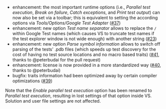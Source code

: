 * enhancement: the most important runtime options (i.e., *Parallel test execution*, *Break on failure*, *Catch exceptions*, and *Print test output*) can now also be set via a toolbar; this is equivalent to setting the according options via *Tools/Options/Google Test Adapter* ([#37](https://github.com/csoltenborn/GoogleTestAdapter/issues/37))
* enhancement: new option *Test name separator* allows to replace the `/` within Google Test names (which causes VS to truncate test names if the test explorer window is not wide enough) with another string ([#23](https://github.com/csoltenborn/GoogleTestAdapter/issues/23))
* enhancement: new option *Parse symbol information* allows to switch off parsing of the tests' .pdb files (which speeds up test discovery for the cost of having no test source locations and no macro based traits) ([#41](https://github.com/csoltenborn/GoogleTestAdapter/issues/41), thanks to @peterbudai for the pull request)
* enhancement: license is now provided in a more standardized way ([#40](https://github.com/csoltenborn/GoogleTestAdapter/issues/40), thanks to @peterbudai) 
* bugfix: traits information had been optimized away by certain compiler optimizations ([#39](https://github.com/csoltenborn/GoogleTestAdapter/issues/39))

Note that the *Enable parallel test execution* option has been renamed to *Parallel test execution*, resulting in lost settings of that option inside VS. Solution and user file settings are not affected.
